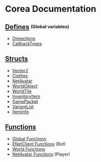 # Corea Documentation

## [Defines](Defines.md) <sup><sub>(Global variables)</sup></sub>
* [Direections](Defines.md#Directions)
* [CallbackTypes](Defines.md#CallbackTypes)

## [Structs](Structs.md)
* [Vector2](Structs.md#vector2)
* [Clothes](Structs.md#Clothes)
* [NetAvatar](Structs.md#netavatar)
* [WorldObject](Structs.md#worldobject)
* [WorldTile](Structs.md#WorldTile)
* [InventoryItem](Structs.md#inventoryitem)
* [GamePacket](Structs.md#gamepacket)
* [VariantList](Structs.md#variantlist)
* [ItemInfo](Structs.md#iteminfo)

## [Functions](Functions.md)
* [Global Functions](#Global-Functions)
* [ENetClient Functions](#ENetClient-Functions) (Bot)
* [World Functions](#World-Functions)
* [NetAvatar Functions](#NetAvatar-Functions) (Player)
